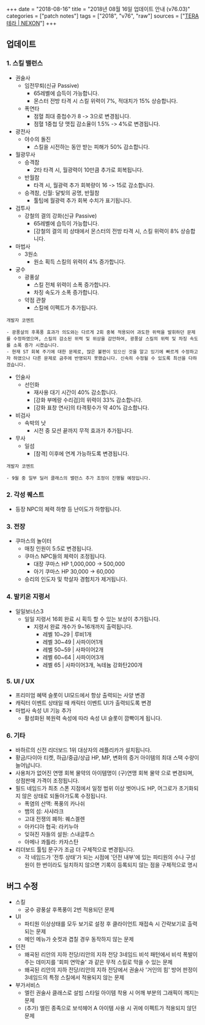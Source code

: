 +++
date = "2018-08-16"
title = "2018년 08월 16일 업데이트 안내 (v76.03)"
categories = ["patch notes"]
tags = ["2018", "v76", "raw"]
sources = ["[TERA 테라 | NEXON](http://tera.nexon.com/news/update/view.aspx?n4articlesn=352)"]
+++

## 업데이트

### **1.** 스킬 밸런스
- 권술사
  - 임전무퇴(신규 Passive)
    - 65레벨에 습득이 가능합니다.
    - 몬스터 전방 타격 시 스킬 위력이 7%, 적대치가 15% 상승합니다.
  - 폭연타
    - 점혈 최대 중첩수가 8 -> 3으로 변경됩니다.
    - 점혈 1중첩 당 맷집 감소율이 1.5% -> 4%로 변경됩니다.
- 광전사
  - 야수의 돌진
    - 스킬을 시전하는 동안 받는 피해가 50% 감소합니다.
- 월광무사
  - 승격참
    - 2타 타격 시, 월광력이 10만큼 추가로 회복됩니다.
  - 반월참
    - 타격 시, 월광력 추가 회복량이 16 -> 15로 감소합니다.
  - 승격참, 신월: 달빛의 공명, 반월참
    - 툴팁에 월광력 추가 회복 수치가 표기됩니다.
- 검투사
  - 강철의 결의 강화(신규 Passive)
    - 65레벨에 습득이 가능합니다.
    - [강철의 결의 II] 상태에서 몬스터의 전방 타격 시, 스킬 위력이 8% 상승합니다.
- 마법사
  - 3원소
    - 원소 획득 스킬의 위력이 4% 증가합니다.
- 궁수
  - 광풍살
    - 스킬 전체 위력이 소폭 증가합니다.
    - 차징 속도가 소폭 증가합니다.
  - 약점 관찰
    - 스킬에 이펙트가 추가됩니다.

```
개발자 코멘트

- 광풍살의 후폭풍 효과가 의도와는 다르게 2회 중복 적용되어 과도한 위력을 발휘하던 문제를 수정하였으며, 스킬의 감소된 위력 및 위상을 감안하여, 광풍살 스킬의 위력 및 차징 속도를 소폭 증가 시켰습니다.
- 현재 ST 회복 주기에 대한 문제로, 많은 불편이 있으신 것을 알고 있기에 빠르게 수정하고자 하였으나 다른 문제로 금주에 반영되지 못했습니다. 신속히 수정될 수 있도록 최선을 다하겠습니다.
```

- 인술사
  - 선인화
    - 재사용 대기 시간이 40% 감소합니다.
    - [강화 부메랑 수리검]의 위력이 33% 감소합니다.
    - [강화 표창 연사]의 타격횟수가 약 40% 감소합니다.
- 비검사
  - 속박의 낫
    - 시전 중 모션 끝까지 무적 효과가 추가됩니다.
- 무사
  - 일섬
    - [참격] 이후에 연계 가능하도록 변경됩니다.

```
개발자 코멘트

- 9월 중 일부 딜러 클래스의 밸런스 추가 조정이 진행될 예정입니다.
```

### **2.** 각성 퀘스트
- 등장 NPC의 체력 하향 등 난이도가 하향됩니다.

### **3.** 전장
- 쿠마스의 놀이터
  - 매칭 인원이 5:5로 변경됩니다.
  - 쿠마스 NPC들의 체력이 조정됩니다.
    - 대장 쿠마스 HP 1,000,000 -> 500,000
    - 아기 쿠마스 HP 30,000 -> 60,000
  - 승리의 인도자 및 학살자 경험치가 제거됩니다.

### **4.** 발키온 지령서
- 일일보너스3
  - 일일 지령서 16회 완료 시 획득 할 수 있는 보상이 추가됩니다.
    - 지령서 완료 개수가 9~16개까지 출력됩니다.
      - 레벨 10~29 | 루비1개
      - 레벨 30~49 | 사파이어1개
      - 레벨 50~59 | 사파이어2개
      - 레벨 60~64 | 사파이어3개
      - 레벨 65 | 사파이어3개, 녹테늄 강화탄200개

### **5.** UI / UX
- 프리미엄 혜택 슬롯이 UI모드에서 항상 출력되는 사양 변경
- 캐릭터 이벤트 상태일 때 캐릭터 이벤트 UI가 출력되도록 변경
- 마법사 속성 UI 기능 추가
  - 활성화된 복원력 속성에 따라 속성 UI 슬롯이 깜빡이게 됩니다.

### **6.** 기타
- 바하르의 신전 리더보드 1위 대상자의 레플리카가 설치됩니다.
- 황금/다이아 티켓, 하급/중급/상급 HP, MP, 변화의 증거 아이템의 최대 스택 수량이 늘어납니다.
- 사용처가 없어진 연맹 회복 물약의 아이템명이 (구)연맹 회복 물약 으로 변경되며, 상점판매 가격이 조정됩니다.
- 필드 네임드가 최초 스폰 지점에서 일정 범위 이상 벗어나도 HP, 어그로가 초기화되지 않은 상태로 되돌아가도록 수정됩니다.
  - 폭염의 산맥: 폭풍의 카나쉬
  - 뱀의 섬: 사샤라크
  - 고대 전쟁의 폐허: 퀘스겔렌
  - 아카디아 협곡: 라키누아
  - 잊혀진 자들의 설원: 스내글투스
  - 아메나 콰틀라: 카자스탄
- 리더보드 툴팁 문구가 조금 더 구체적으로 변경됩니다.
  - 각 네임드가 '전투 상태'가 되는 시점에 '던전 내부'에 있는 파티원의 수나 구성원이 한 번이라도 일치하지 않으면 기록이 등록되지 않는 점을 구체적으로 명시

## 버그 수정

- 스킬
  - 궁수 광풍살 후폭풍이 2번 적용되던 문제
- UI
  - 파티원 이상상태를 모두 보기로 설정 후 클라이언트 재접속 시 간략보기로 출력되는 문제
  - 메인 메뉴가 숏컷과 겹칠 경우 동작하지 않는 문제
- 던전
  - 왜곡된 리안의 지하 전당/리안의 지하 전당 3네임드 비석 패턴에서 비석 폭발이 주는 데미지를 '회피 연막술' 과 같은 무적 스킬로 막을 수 있는 문제
  - 왜곡된 리안의 지하 전당/리안의 지하 전당에서 권술사 '거인의 힘' 방어 판정이 3네임드의 특정 스킬에서 적용되지 않는 문제
- 부가서비스
  - 엘린 권술사 클래스로 설빔 스타일 아이템 착용 시 어깨 부분의 그래픽이 깨지는 문제
  - (추가) 엘린 종족으로 보석헤어 A 아이템 사용 시 귀에 이펙트가 적용되지 않던 문제
